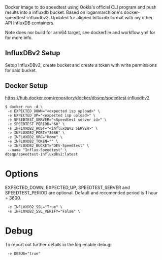 Docker image to do speedtest using Ookla's official CLI program and push results into a influxdb bucket. Based on loganmarchione's docker-speedtest-influxdbv2.
Updated for aligned Influxdb format with my other API InfluxDB containers.

Note does nor build for arm64 target, see dockerfile and workflow yml for for more info.

## InfluxDBv2 Setup

Setup InfluxDBv2, create bucket and create a token with write permissions for said bucket.

## Docker Setup
https://hub.docker.com/repository/docker/dbsqp/speedtest-influxdbv2
```
$ docker run -d \
 -e EXPECTED_DOWN="<expected isp upload>" \
 -e EXPECTED_UP="<expected isp upload>" \
 -e SPEEDTEST_SERVER="<Speedtest server id>" \
 -e SPEEDTEST_PERIOD="60" \
 -e INFLUXDB2_HOST="<influxDBv2 SERVER>" \
 -e INFLUXDB2_PORT="8086" \
 -e INFLUXDB2_ORG="Home" \
 -e INFLUXDB2_TOKEN="" \
 -e INFLUXDB2_BUCKET="DEV-Speedtest" \
 --name "Influx-Speedtest" \
dbsqp/speedtest-influxdbv2:latest
```
# Options
EXPECTED_DOWN, EXPECTED_UP, SPEEDTEST_SERVER and SPEEDTEST_PERIOD are optional. Default and recomended period is 1 hour = 3600.
```
 -e INFLUXDB2_SSL="True" \
 -e INFLUXDB2_SSL_VERIFY="False" \
```


# Debug
To report out further details in the log enable debug:
```
 -e DEBUG="true"
```
